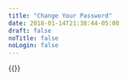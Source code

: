 ```yaml
---
title: "Change Your Password"
date: 2018-01-14T21:38:44-05:00
draft: false
noTitle: false
noLogin: false
---
```


{{<change-password>}}